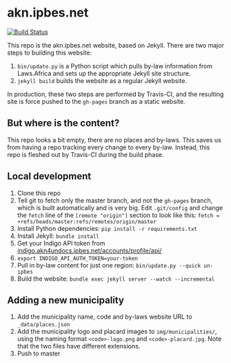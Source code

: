 # akn.ipbes.net

[![Build Status](https://travis-ci.com/laws-africa/openbylaws.org.za.svg?branch=master)](http://travis-ci.com/laws-africa/openbylaws.org.za)

This repo is the akn.ipbes.net website, based on Jekyll. There are two major steps to building this website:

1. `bin/update.py` is a Python script which pulls by-law information from Laws.Africa and sets up the appropriate Jekyll site structure.
2. `jekyll build` builds the website as a regular Jekyll website.

In production, these two steps are performed by Travis-CI, and the resulting site is force pushed to the `gh-pages` branch as a static website.

## But where is the content?

This repo looks a bit empty, there are no places and by-laws. This saves us from having a repo tracking every change to every by-law. Instead, this repo is fleshed out by Travis-CI during the build phase.

## Local development

1. Clone this repo
2. Tell git to fetch only the master branch, and not the `gh-pages` branch, which is built automatically and is very big. Edit `.git/config` and change the `fetch` line of the `[remote "origin"]` section to look like this: `fetch = +refs/heads/master:refs/remotes/origin/master`
2. Install Python dependencies: `pip install -r requirements.txt`
3. Install Jekyll: `bundle install`
4. Get your Indigo API token from [indigo.akn4undocs.ipbes.net/accounts/profile/api/](https://indigo.akn4undocs.ipbes.net/accounts/profile/api/)
5. `export INDIGO_API_AUTH_TOKEN=your-token`
6. Pull in by-law content for just one region: `bin/update.py --quick un-ipbes`
7. Build the website: `bundle exec jekyll server --watch --incremental`

## Adding a new municipality

1. Add the municipality name, code and by-laws website URL to `_data/places.json`
2. Add the municipality logo and placard images to `img/municipalities/`, using the naming format `<code>-logo.png` and `<code>-placard.jpg`. Note that the two files have different extensions.
3. Push to master
